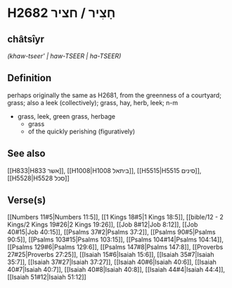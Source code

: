 # H2682 חָצִיר / חציר

## châtsîyr

_(khaw-tseer' | haw-TSEER | ha-TSEER)_

## Definition

perhaps originally the same as H2681, from the greenness of a courtyard; grass; also a leek (collectively); grass, hay, herb, leek; n-m

- grass, leek, green grass, herbage
  - grass
  - of the quickly perishing (figuratively)

## See also

[[H833|H833 אשר]], [[H1008|H1008 ביתאל]], [[H5515|H5515 סינים]], [[H5528|H5528 סכל]]

## Verse(s)

[[Numbers 11#5|Numbers 11:5]], [[1 Kings 18#5|1 Kings 18:5]], [[bible/12 - 2 Kings/2 Kings 19#26|2 Kings 19:26]], [[Job 8#12|Job 8:12]], [[Job 40#15|Job 40:15]], [[Psalms 37#2|Psalms 37:2]], [[Psalms 90#5|Psalms 90:5]], [[Psalms 103#15|Psalms 103:15]], [[Psalms 104#14|Psalms 104:14]], [[Psalms 129#6|Psalms 129:6]], [[Psalms 147#8|Psalms 147:8]], [[Proverbs 27#25|Proverbs 27:25]], [[Isaiah 15#6|Isaiah 15:6]], [[Isaiah 35#7|Isaiah 35:7]], [[Isaiah 37#27|Isaiah 37:27]], [[Isaiah 40#6|Isaiah 40:6]], [[Isaiah 40#7|Isaiah 40:7]], [[Isaiah 40#8|Isaiah 40:8]], [[Isaiah 44#4|Isaiah 44:4]], [[Isaiah 51#12|Isaiah 51:12]]